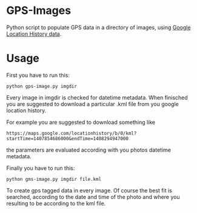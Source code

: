 # GPS-Images
Python script to populate GPS data in a directory of images, using [Google Location History data](https://maps.google.com/locationhistory).

# Usage

First you have to run this:

    python gps-image.py imgdir

Every image in imgdir is checked for datetime metadata. When finisched you are suggested to download a particular .kml file from you google location history.

For example you are suggested to download something like

    https://maps.google.com/locationhistory/b/0/kml?startTime=1407854686000&endTime=1408294947000

the parameters are evaluated according with you photos datetime metadata.

Finally you have to run this:

    python gms-image.py imgdir file.kml

To create gps tagged data in every image. Of course the best fit is searched, according to the date and time of the photo and where you resulting to be according to the kml file.